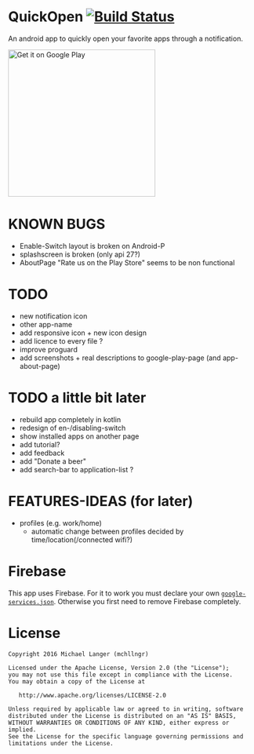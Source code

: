 # QuickOpen [![Build Status](https://travis-ci.org/mchllngr/QuickOpen.svg?branch=master)](https://travis-ci.org/mchllngr/QuickOpen)
An android app to quickly open your favorite apps through a notification.

<a href='https://play.google.com/store/apps/details?id=de.mchllngr.quickopen&pcampaignid=MKT-Other-global-all-co-prtnr-py-PartBadge-Mar2515-1'><img width='300' alt='Get it on Google Play' src='https://play.google.com/intl/en_us/badges/images/generic/en_badge_web_generic.png'/></a>

# KNOWN BUGS
- Enable-Switch layout is broken on Android-P
- splashscreen is broken (only api 27?)
- AboutPage "Rate us on the Play Store" seems to be non functional

# TODO
- new notification icon
- other app-name
- add responsive icon + new icon design
- add licence to every file ?
- improve proguard
- add screenshots + real descriptions to google-play-page (and app-about-page)

# TODO a little bit later
- rebuild app completely in kotlin
- redesign of en-/disabling-switch
- show installed apps on another page
- add tutorial?
- add feedback
- add "Donate a beer"
- add search-bar to application-list ?

# FEATURES-IDEAS (for later)
- profiles (e.g. work/home)
    - automatic change between profiles decided by time/location(/connected wifi?)

# Firebase
This app uses Firebase. For it to work you must declare your own [`google-services.json`](https://developers.google.com/android/guides/google-services-plugin). Otherwise you first need to remove Firebase completely.

# License

```
Copyright 2016 Michael Langer (mchllngr)

Licensed under the Apache License, Version 2.0 (the "License");
you may not use this file except in compliance with the License.
You may obtain a copy of the License at

   http://www.apache.org/licenses/LICENSE-2.0

Unless required by applicable law or agreed to in writing, software
distributed under the License is distributed on an "AS IS" BASIS,
WITHOUT WARRANTIES OR CONDITIONS OF ANY KIND, either express or implied.
See the License for the specific language governing permissions and
limitations under the License.
```
